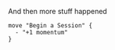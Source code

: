 And then more stuff happened

```iron-vault-mechanics
move "Begin a Session" {
  - "+1 momentum"
}
```
